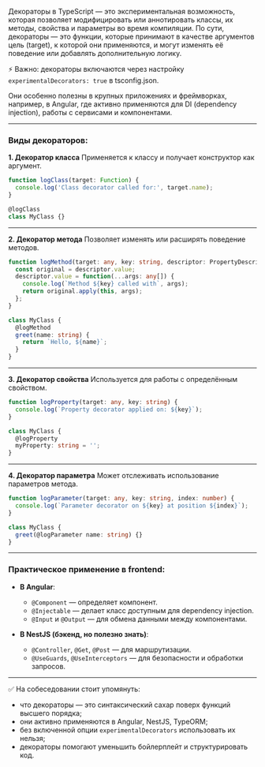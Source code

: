 Декораторы в TypeScript — это экспериментальная возможность, которая позволяет модифицировать или аннотировать классы, их методы, свойства и параметры во время компиляции. По сути, декораторы — это функции, которые принимают в качестве аргументов цель (target), к которой они применяются, и могут изменять её поведение или добавлять дополнительную логику.

⚡ Важно: декораторы включаются через настройку `experimentalDecorators: true` в tsconfig.json.

Они особенно полезны в крупных приложениях и фреймворках, например, в Angular, где активно применяются для DI (dependency injection), работы с сервисами и компонентами.

---

### Виды декораторов:

**1. Декоратор класса**
Применяется к классу и получает конструктор как аргумент.

```ts
function logClass(target: Function) {
  console.log('Class decorator called for:', target.name);
}

@logClass
class MyClass {}
```

---

**2. Декоратор метода**
Позволяет изменять или расширять поведение методов.

```ts
function logMethod(target: any, key: string, descriptor: PropertyDescriptor) {
  const original = descriptor.value;
  descriptor.value = function(...args: any[]) {
    console.log(`Method ${key} called with`, args);
    return original.apply(this, args);
  };
}

class MyClass {
  @logMethod
  greet(name: string) {
    return `Hello, ${name}`;
  }
}
```

---

**3. Декоратор свойства**
Используется для работы с определённым свойством.

```ts
function logProperty(target: any, key: string) {
  console.log(`Property decorator applied on: ${key}`);
}

class MyClass {
  @logProperty
  myProperty: string = '';
}
```

---

**4. Декоратор параметра**
Может отслеживать использование параметров метода.

```ts
function logParameter(target: any, key: string, index: number) {
  console.log(`Parameter decorator on ${key} at position ${index}`);
}

class MyClass {
  greet(@logParameter name: string) {}
}
```

---

### Практическое применение в frontend:
- **В Angular**:  
  - `@Component` — определяет компонент.  
  - `@Injectable` — делает класс доступным для dependency injection.  
  - `@Input` и `@Output` — для обмена данными между компонентами.

- **В NestJS (бэкенд, но полезно знать)**:  
  - `@Controller`, `@Get`, `@Post` — для маршрутизации.  
  - `@UseGuards`, `@UseInterceptors` — для безопасности и обработки запросов.

---

✅ На собеседовании стоит упомянуть:
- что декораторы — это синтаксический сахар поверх функций высшего порядка;  
- они активно применяются в Angular, NestJS, TypeORM;  
- без включенной опции `experimentalDecorators` использовать их нельзя;  
- декораторы помогают уменьшить бойлерплейт и структурировать код.
